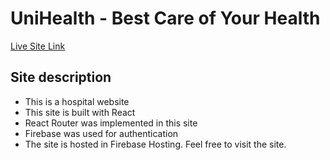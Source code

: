 # UniHealth - Best Care of Your Health

[Live Site Link](https://unihealtth.web.app/)

## Site description

* This is a hospital website
* This site is built with React
* React Router was implemented in this site
* Firebase was used for authentication
* The site is hosted in Firebase Hosting. Feel free to visit the site.